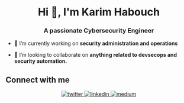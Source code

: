 <h1 align="center">Hi 👋, I'm Karim Habouch</h1>
<h3 align="center">A passionate Cybersecurity Engineer</h3>

- 🔭 I’m currently working on **security administration and operations**

- 👯 I’m looking to collaborate on **anything related to devsecops and security automation.**


## Connect with me  
<div align="center">
<a href="https://twitter.com/KarimHabush" target="_blank">
<img src=https://img.shields.io/badge/twitter-%2300acee.svg?&style=for-the-badge&logo=twitter&logoColor=white alt=twitter style="margin-bottom: 5px;" />
</a>
<a href="https://linkedin.com/in/karim-habouch" target="_blank">
<img src=https://img.shields.io/badge/linkedin-%231E77B5.svg?&style=for-the-badge&logo=linkedin&logoColor=white alt=linkedin style="margin-bottom: 5px;" />
</a>
<a href="https://medium.com/@karimhabush" target="_blank">
<img src=https://img.shields.io/badge/medium-%23292929.svg?&style=for-the-badge&logo=medium&logoColor=white alt=medium style="margin-bottom: 5px;" />
</a>  
</div>  
  
<br/>  
